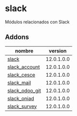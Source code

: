 slack
=========
Módulos relacionados con Slack


Addons
----------------
nombre | version
--- | ---
[slack](slack/) | 12.0.1.0.0
[slack_account](slack_account/) | 12.0.1.0.0
[slack_cesce](slack_cesce/) | 12.0.1.0.0
[slack_mail](slack_mail/) | 12.0.1.0.0
[slack_odoo_git](slack_odoo_git/) | 12.0.1.0.0
[slack_oniad](slack_oniad/) | 12.0.1.0.0
[slack_survey](slack_survey/) | 12.0.1.0.0

